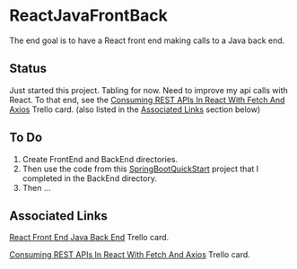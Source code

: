 # ReactJavaFrontBack
The end goal is to have a React front end making calls to a Java back end.

## Status
Just started this project.
Tabling for now. Need to improve my api calls with React. To that end, see the [Consuming REST APIs In React With Fetch And Axios](https://trello.com/c/6JIDc2mT/585-consuming-rest-apis-in-react-with-fetch-and-axios) Trello card. (also listed in the [Associated Links](https://github.com/JamieBort/ReactJavaFrontBack#associated-links) section below)

## To Do
1. Create FrontEnd and BackEnd directories.
2. Then use the code from this [SpringBootQuickStart](https://github.com/JamieBort/LearningDirectory/tree/master/Java/Courses/SpringBoot/SpringBootQuickStart) project that I completed in the BackEnd directory.
3. Then ...


## Associated Links
[React Front End Java Back End](https://trello.com/c/5iSKymvx/582-react-front-end-java-back-end) Trello card.

[Consuming REST APIs In React With Fetch And Axios](https://trello.com/c/6JIDc2mT/585-consuming-rest-apis-in-react-with-fetch-and-axios) Trello card.
